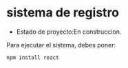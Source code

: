<h1> sistema de registro</h1>

- Estado de proyecto:En construccion.

Para ejecutar el sistema, debes poner:

```npm install react```
